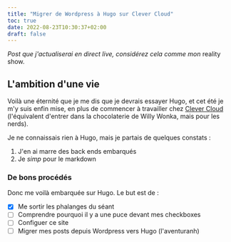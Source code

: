 ```yaml
---
title: "Migrer de Wordpress à Hugo sur Clever Cloud"
toc: true
date: 2022-08-23T10:30:37+02:00
draft: false
---
```

_Post que j'actualiserai en direct live, considérez cela comme mon_ reality show.
## L'ambition d'une vie

Voilà une éternité que je me dis que je devrais essayer Hugo, et cet été je m'y suis enfin mise, en plus de commencer à travailler chez [Clever Cloud](https://clever-cloud.com) (l'équivalent d'entrer dans la chocolaterie de Willy Wonka, mais pour les nerds). 

Je ne connaissais rien à Hugo, mais je partais de quelques constats :

1. J'en ai marre des back ends embarqués
2. Je _simp_ pour le markdown

### De bons procédés

Donc me voilà embarquée sur Hugo. Le but est de :

- [X] Me sortir les phalanges du séant
- [ ] Comprendre pourquoi il y a une puce devant mes checkboxes
- [ ] Configuer ce site
- [ ] Migrer mes posts depuis Wordpress vers Hugo (l'aventuranh)
